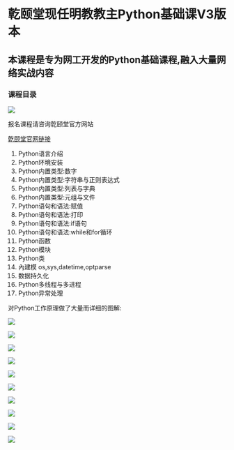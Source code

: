 # 亁颐堂现任明教教主Python基础课V3版本

## 本课程是专为网工开发的Python基础课程,融入大量网络实战内容

### 课程目录

![](https://gitee.com/qytanggit/Python_Basic/raw/master/image/logo/Logo.jpg)

报名课程请咨询亁颐堂官方网站

[亁颐堂官网链接](http://www.qytang.com)

1. Python语言介绍
2. Python环境安装
3. Python内置类型:数字
4. Python内置类型:字符串与正则表达式
5. Python内置类型:列表与字典
6. Python内置类型:元组与文件
7. Python语句和语法:赋值
8. Python语句和语法:打印
9. Python语句和语法:if语句
10. Python语句和语法:while和for循环
11. Python函数
12. Python模块
13. Python类
14. 內建模  os,sys,datetime,optparse
15. 数据持久化
16. Python多线程与多进程
17. Python异常处理

对Python工作原理做了大量而详细的图解:

![](https://gitee.com/qytanggit/Python_Basic/raw/master/image/course/python1.png)

![](https://gitee.com/qytanggit/Python_Basic/raw/master/image/course/python2.png)

![](https://gitee.com/qytanggit/Python_Basic/raw/master/image/course/python3.png)

![](https://gitee.com/qytanggit/Python_Basic/raw/master/image/course/python4.png)

![](https://gitee.com/qytanggit/Python_Basic/raw/master/image/course/python5.png)

![](https://gitee.com/qytanggit/Python_Basic/raw/master/image/course/python6.png)

![](https://gitee.com/qytanggit/Python_Basic/raw/master/image/course/python7.png)

![](https://gitee.com/qytanggit/Python_Basic/raw/master/image/course/python8.png)

![](https://gitee.com/qytanggit/Python_Basic/raw/master/image/course/python9.png)

![](https://gitee.com/qytanggit/Python_Basic/raw/master/image/course/python10.png)
